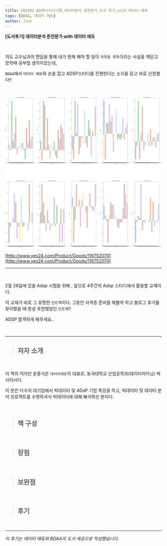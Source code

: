 ```yaml
---
title: 202302 ADSP스터디기록_데이터분석 준전문가_도서 후기_with 데이터 에듀
tags: [BDAA, 데이터 에듀]
author: Jins
---
```


**[도서후기] 데이터분석 준전문가 with 데이터 에듀**

<br/>

지도 교수님과의 면담을 통해 내가 현재 해야 할 일이 `자격증 취득`이라는 사실을 깨닫고 방학때 공부할 생각이었는데,

`BDAA`에서 `데이터 에듀`와 손을 잡고 ADSP스터디를 진행한다는 소식을 듣고 바로 신청했다!! 

<br/>

![IMG_5042.jpg](https://github.com/whatareyoudoingz/whatareyoudoingz.github.io/blob/master/_images/output_10_1.png)

[http://www.yes24.com/Product/Goods/116752070](http://www.yes24.com/Product/Goods/116752070)

---

<br/>

2월 26일에 있을 Adsp 시험을 위해 , 앞으로 4주간의 Adsp 스터디에서 활용할 교재이다.

이 교재가 바로 그 유명한 `민트책`이다. 그동안 자격증 준비를 해볼까 하고 블로그 후기를 찾아봤을 때 항상 추천했었던 `민트책`!!

ADSP 합격하게 해주세요..

<br/>

---

> ## 저자 소개 ##

<br/>

이 책의 저자인 윤종식은 `데이터에듀`의 대표로,  동국대학교 산업공학과(데이터마이닝) 박사이시다.

이 분은 다수의 대기업에서 빅데이터 및 ADsP 기업 특강을 하고, 빅데이터 및 데이터 분석 프로젝트를 수행하셔서  빅데이터에 대해 빠삭하신 분이다.

<br/>

> ## 책 구성 ##

<br/>

> ## 장점 ## 

<br/>

> ## 보완점 ##

<br/>

> ## 후기 ## 

<br/>

---
*이 후기는 데이터 에듀와 BDAA의 도서 제공으로  작성했습니다.*
